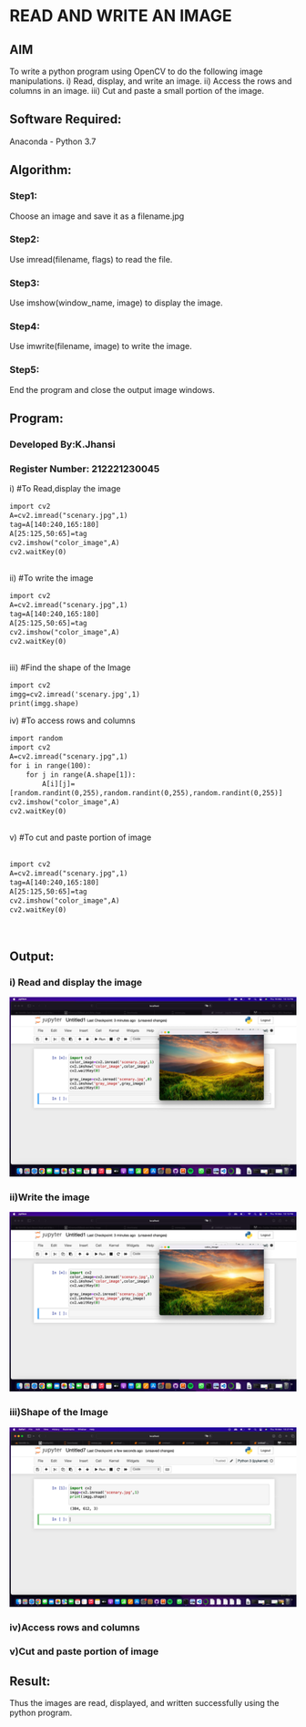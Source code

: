 # READ AND WRITE AN IMAGE
## AIM
To write a python program using OpenCV to do the following image manipulations.
i) Read, display, and write an image.
ii) Access the rows and columns in an image.
iii) Cut and paste a small portion of the image.

## Software Required:
Anaconda - Python 3.7
## Algorithm:
### Step1:
Choose an image and save it as a filename.jpg
### Step2:
Use imread(filename, flags) to read the file.
### Step3:
Use imshow(window_name, image) to display the image.
### Step4:
Use imwrite(filename, image) to write the image.
### Step5:
End the program and close the output image windows.
## Program:
### Developed By:K.Jhansi
### Register Number: 212221230045
i) #To Read,display the image
```
import cv2
A=cv2.imread("scenary.jpg",1)
tag=A[140:240,165:180]
A[25:125,50:65]=tag
cv2.imshow("color_image",A)
cv2.waitKey(0)


```
ii) #To write the image
```
import cv2
A=cv2.imread("scenary.jpg",1)
tag=A[140:240,165:180]
A[25:125,50:65]=tag
cv2.imshow("color_image",A)
cv2.waitKey(0)


```
iii) #Find the shape of the Image
```python3
import cv2
imgg=cv2.imread('scenary.jpg',1)
print(imgg.shape)

```
iv) #To access rows and columns

```python3
import random
import cv2
A=cv2.imread("scenary.jpg",1)
for i in range(100):
    for j in range(A.shape[1]):
        A[i][j]=[random.randint(0,255),random.randint(0,255),random.randint(0,255)]
cv2.imshow("color_image",A)
cv2.waitKey(0)


```
v) #To cut and paste portion of image
```python3

import cv2
A=cv2.imread("scenary.jpg",1)
tag=A[140:240,165:180]
A[25:125,50:65]=tag
cv2.imshow("color_image",A)
cv2.waitKey(0)



```

## Output:

### i) Read and display the image
![output](https://github.com/jhansi21005096/Read-and-Write-Image/blob/main/output1.jpg)

### ii)Write the image
![output](https://github.com/jhansi21005096/Read-and-Write-Image/blob/main/output2.jpg)


### iii)Shape of the Image

![output](https://github.com/jhansi21005096/Read-and-Write-Image/blob/main/output3.jpg)

### iv)Access rows and columns



### v)Cut and paste portion of image



## Result:
Thus the images are read, displayed, and written successfully using the python program.


